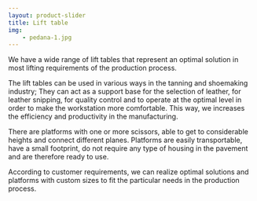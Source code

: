 ```yaml
---
layout: product-slider
title: Lift table
img:
    - pedana-1.jpg
---
```


We have a wide range of lift tables that represent an optimal solution in most lifting requirements of the production process.

The lift tables can be used in various ways in the tanning and shoemaking industry; They can act as a support base for the selection of leather, for leather snipping, for quality control and to operate at the optimal level in order to make the workstation more comfortable. This way, we increases the efficiency and productivity in the manufacturing.

There are platforms with one or more scissors, able to get to considerable heights and connect different planes. Platforms are easily transportable, have a small footprint, do not require any type of housing in the pavement and are therefore ready to use.

According to customer requirements, we can realize optimal solutions and platforms with custom sizes to fit the particular needs in the production process.

